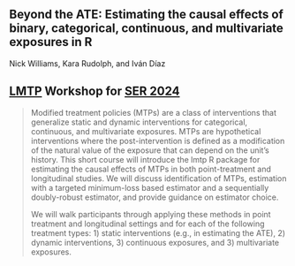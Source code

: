 
<!-- README.md is generated from README.Rmd. Please edit that file -->

## **Beyond the ATE: Estimating the causal effects of binary, categorical, continuous, and multivariate exposures in R**

Nick Williams, Kara Rudolph, and Iván Díaz

## [LMTP](https://github.com/nt-williams/lmtp) Workshop for [SER 2024](https://epiresearch.org/annual-meeting/2024-meeting/)

> Modified treatment policies (MTPs) are a class of interventions that
> generalize static and dynamic interventions for categorical,
> continuous, and multivariate exposures. MTPs are hypothetical
> interventions where the post-intervention is defined as a modification
> of the natural value of the exposure that can depend on the unit’s
> history. This short course will introduce the lmtp R package for
> estimating the causal effects of MTPs in both point-treatment and
> longitudinal studies. We will discuss identification of MTPs,
> estimation with a targeted minimum-loss based estimator and a
> sequentially doubly-robust estimator, and provide guidance on
> estimator choice.
>
> We will walk participants through applying these methods in point
> treatment and longitudinal settings and for each of the following
> treatment types: 1) static interventions (e.g., in estimating the
> ATE), 2) dynamic interventions, 3) continuous exposures, and 3)
> multivariate exposures.
